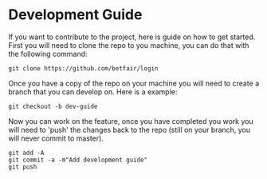 # Development Guide
If you want to contribute to the project, here is guide on how to get started.  
First you will need to clone the repo to you machine, you can do that with the following command:  
```
git clone https://github.com/betfair/login
```
Once you have a copy of the repo on your machine you will need to create a branch that you can develop on. Here is a example:  
```
git checkout -b dev-guide
```
Now you can work on the feature, once you have completed you work you will need to 'push' the changes back to the repo (still on your branch, you will never commit to master).  
```
git add -A
git commit -a -m"Add development guide"
git push
```